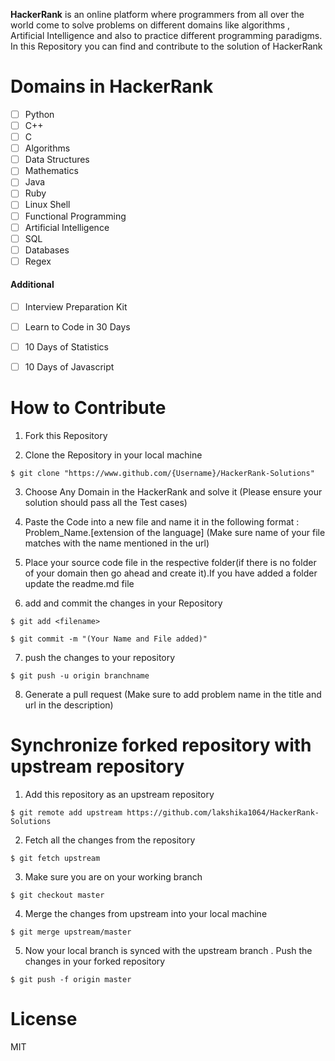 

 **HackerRank** is an online platform where programmers from all over the world come to solve problems on different domains like algorithms , Artificial Intelligence and also to practice different programming paradigms.  
 In this Repository you can find and contribute to the solution of HackerRank 


# Domains in HackerRank


 

 - [ ] Python
 - [ ] C++
 - [ ] C
 - [ ] Algorithms
 - [ ] Data Structures
 - [ ] Mathematics
 - [ ] Java
 - [ ] Ruby
 - [ ] Linux Shell
 - [ ] Functional Programming
 - [ ] Artificial Intelligence
 - [ ] SQL
 - [ ] Databases 
 - [ ] Regex

#### Additional 

 - [ ] Interview Preparation Kit
 - [ ] Learn to Code in 30 Days
 - [ ] 10 Days of Statistics
 - [ ] 10 Days of Javascript 

 

# How to Contribute 

 1. Fork this Repository
 
 2. Clone the Repository in your local machine
```
$ git clone "https://www.github.com/{Username}/HackerRank-Solutions"
```

 3. Choose Any Domain in the HackerRank and solve it (Please ensure your solution should pass all the Test cases)
 
 4. Paste the Code into a new file and name it in the following format : Problem_Name.[extension of the language] (Make sure name of your file matches with the name mentioned in the url)

 5. Place your source code file in the respective folder(if there is no folder of your domain then go ahead and create it).If you have added a folder update the readme.md file

 6. add and commit the changes in your Repository
 ```
 $ git add <filename>
 ```
 ```
 $ git commit -m "(Your Name and File added)"
```

 7. push the changes to your repository
 ```
 $ git push -u origin branchname
 ```

 8. Generate a pull request (Make sure to add problem name in the title and url in the description)

# Synchronize forked repository with upstream repository

 1. Add this repository as an upstream repository
 ```
 $ git remote add upstream https://github.com/lakshika1064/HackerRank-Solutions
 ```
 2. Fetch all the changes from the repository
 ```
 $ git fetch upstream
 ```
 3. Make sure you are on your working branch
 
 ```
 $ git checkout master
 ```
 4.  Merge the changes from upstream into your local machine
 
```
$ git merge upstream/master
```
 5. Now your local branch is synced with the upstream branch . Push the changes in your forked repository
 ```
 $ git push -f origin master
 ```

# License 

MIT




